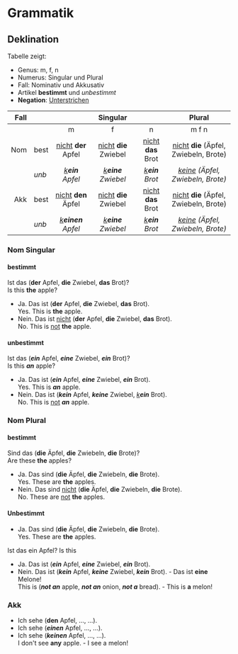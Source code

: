 # Grammatik

## Deklination


Tabelle zeigt:

* Genus: m, f, n
* Numerus: Singular und Plural
* Fall: Nominativ und Akkusativ
* Artikel **bestimmt** und *unbestimmt*
* **Negation**: <u>Unterstrichen</u>


| Fall |       |                                    |                        Singular      |                                   |                 Plural                           |
|-----:|-------|:----------------------------------:|:------------------------------------:|:---------------------------------:|:------------------------------------------------:|
|      |       |                  m                 |                        f             |                     n             |                   m  f  n                        |
| Nom  |  best | <u>nicht</u> **der**  Apfel        |    <u>nicht</u> **die** Zwiebel      |      <u>nicht</u> **das** Brot    |   <u>nicht</u> **die** (Äpfel, Zwiebeln, Brote)  |
|      |  *unb*| <u><i>k</i></u>***ein*** *Apfel*   | <u><i>k</i></u>***eine*** *Zwiebel*  | <u><i>k</i></u>***ein*** *Brot*   | <u><i>keine</i></u> *(Äpfel, Zwiebeln, Brote)*   |
| Akk  |  best |   <u>nicht</u> **den**       Äpfel |    <u>nicht</u> **die**  Zwiebel     |   <u>nicht</u> **das**       Brot |    <u>nicht</u> **die** (Äpfel, Zwiebeln, Brote) |
|      |  *unb*| <u><i>k</i></u>***einen*** *Apfel* |  <u><i>k</i></u>***eine*** *Zwiebel* | <u><i>k</i></u>***ein***  *Brot*  |   <u><i>keine</i></u> *(Äpfel, Zwiebeln, Brote)* |


### Nom Singular

#### bestimmt

Ist das (**der** Apfel, **die** Zwiebel, **das** Brot)?<br>
Is this **the** apple?

- Ja. Das ist (**der** Apfel, **die** Zwiebel, **das** Brot).<br>
    Yes. This is **the** apple.
- Nein. Das ist <u>nicht</u> (**der** Apfel, **die** Zwiebel, **das** Brot).<br>
    No. This is <u>not</u> **the** apple.

#### unbestimmt

Ist das (***ein*** Apfel, ***eine*** Zwiebel, ***ein*** Brot)?<br>
Is this ***an*** apple?

- Ja. Das ist (***ein*** Apfel, ***eine*** Zwiebel, ***ein*** Brot).<br>
    Yes. This is ***an*** apple.
- Nein. Das ist (***kein*** Apfel, ***keine*** Zwiebel, <u><i>k</i></u>***ein*** Brot).<br>
    No. This is <u>not</u> ***an*** apple.


### Nom Plural

#### bestimmt

Sind das (**die** Äpfel, **die** Zwiebeln, **die** Brote)?<br>
Are these **the** apples?

- Ja. Das sind (**die** Äpfel, **die** Zwiebeln, **die** Brote).<br>
    Yes. These are **the** apples.
- Nein. Das sind <u>nicht</u> (**die** Äpfel, **die** Zwiebeln, **die** Brote).<br>
    No. These are <u>not</u> **the** apples.

#### Unbestimmt

- Ja. Das sind (**die** Äpfel, **die** Zwiebeln, **die** Brote).<br>
    Yes. These are **the** apples.

Ist das ein Apfel?
Is this 
- Ja. Das ist (***ein*** Apfel, ***eine*** Zwiebel, ***ein*** Brot).
- Nein. Das ist (***kein*** Apfel, ***keine*** Zwiebel, ***kein*** Brot). - Das ist **eine** Melone!<br>
    This is (***not an*** apple, ***not an*** onion, ***not a*** bread). - This is **a** melon!



### Akk

- Ich sehe (**den** Apfel, ..., ...).
- Ich sehe (***einen*** Apfel, ..., ...).
- Ich sehe (***keinen*** Apfel, ..., ...).<br>
    I don't see **any** apple. - I see a melon!

